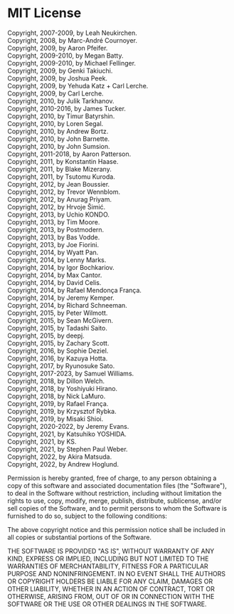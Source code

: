 # MIT License

Copyright, 2007-2009, by Leah Neukirchen.  
Copyright, 2008, by Marc-André Cournoyer.  
Copyright, 2009, by Aaron Pfeifer.  
Copyright, 2009-2010, by Megan Batty.  
Copyright, 2009-2010, by Michael Fellinger.  
Copyright, 2009, by Genki Takiuchi.  
Copyright, 2009, by Joshua Peek.  
Copyright, 2009, by Yehuda Katz + Carl Lerche.  
Copyright, 2009, by Carl Lerche.  
Copyright, 2010, by Julik Tarkhanov.  
Copyright, 2010-2016, by James Tucker.  
Copyright, 2010, by Timur Batyrshin.  
Copyright, 2010, by Loren Segal.  
Copyright, 2010, by Andrew Bortz.  
Copyright, 2010, by John Barnette.  
Copyright, 2010, by John Sumsion.  
Copyright, 2011-2018, by Aaron Patterson.  
Copyright, 2011, by Konstantin Haase.  
Copyright, 2011, by Blake Mizerany.  
Copyright, 2011, by Tsutomu Kuroda.  
Copyright, 2012, by Jean Boussier.  
Copyright, 2012, by Trevor Wennblom.  
Copyright, 2012, by Anurag Priyam.  
Copyright, 2012, by Hrvoje Šimić.  
Copyright, 2013, by Uchio KONDO.  
Copyright, 2013, by Tim Moore.  
Copyright, 2013, by Postmodern.  
Copyright, 2013, by Bas Vodde.  
Copyright, 2013, by Joe Fiorini.  
Copyright, 2014, by Wyatt Pan.  
Copyright, 2014, by Lenny Marks.  
Copyright, 2014, by Igor Bochkariov.  
Copyright, 2014, by Max Cantor.  
Copyright, 2014, by David Celis.  
Copyright, 2014, by Rafael Mendonça França.  
Copyright, 2014, by Jeremy Kemper.  
Copyright, 2014, by Richard Schneeman.  
Copyright, 2015, by Peter Wilmott.  
Copyright, 2015, by Sean McGivern.  
Copyright, 2015, by Tadashi Saito.  
Copyright, 2015, by deepj.  
Copyright, 2015, by Zachary Scott.  
Copyright, 2016, by Sophie Deziel.  
Copyright, 2016, by Kazuya Hotta.  
Copyright, 2017, by Ryunosuke Sato.  
Copyright, 2017-2023, by Samuel Williams.  
Copyright, 2018, by Dillon Welch.  
Copyright, 2018, by Yoshiyuki Hirano.  
Copyright, 2018, by Nick LaMuro.  
Copyright, 2019, by Rafael França.  
Copyright, 2019, by Krzysztof Rybka.  
Copyright, 2019, by Misaki Shioi.  
Copyright, 2020-2022, by Jeremy Evans.  
Copyright, 2021, by Katsuhiko YOSHIDA.  
Copyright, 2021, by KS.  
Copyright, 2021, by Stephen Paul Weber.  
Copyright, 2022, by Akira Matsuda.  
Copyright, 2022, by Andrew Hoglund.  

Permission is hereby granted, free of charge, to any person obtaining a copy
of this software and associated documentation files (the "Software"), to deal
in the Software without restriction, including without limitation the rights
to use, copy, modify, merge, publish, distribute, sublicense, and/or sell
copies of the Software, and to permit persons to whom the Software is
furnished to do so, subject to the following conditions:

The above copyright notice and this permission notice shall be included in all
copies or substantial portions of the Software.

THE SOFTWARE IS PROVIDED "AS IS", WITHOUT WARRANTY OF ANY KIND, EXPRESS OR
IMPLIED, INCLUDING BUT NOT LIMITED TO THE WARRANTIES OF MERCHANTABILITY,
FITNESS FOR A PARTICULAR PURPOSE AND NONINFRINGEMENT. IN NO EVENT SHALL THE
AUTHORS OR COPYRIGHT HOLDERS BE LIABLE FOR ANY CLAIM, DAMAGES OR OTHER
LIABILITY, WHETHER IN AN ACTION OF CONTRACT, TORT OR OTHERWISE, ARISING FROM,
OUT OF OR IN CONNECTION WITH THE SOFTWARE OR THE USE OR OTHER DEALINGS IN THE
SOFTWARE.

